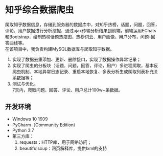 # 知乎综合数据爬虫  
爬取知乎数据信息，存储到服务器的数据库中，对知乎热榜，话题，问题，回答，评论，用户数据进行分析挖掘，通过ajax传输分析结果到前端，前端运用EChats和Bootstrap，绘制热榜话题热度图、热榜词云、用户画像，用户分布，问题-回答曲线等。  
在该项目中，我负责构建MySQL数据库与爬取知乎数据。  
1. 实现了数据去重添加、更新、删除接口，实现了数据操作异常记录；  
2. 实现了爬虫的分板块（话题，问题，回答，评论，用户）多进程爬取，基本反爬虫机制、本地异常日志记录、重启本地恢复、多表分析生成爬取列表补充关系数据等；  
3. 测试与优化。  
7天内，爬取问题、回答、评论、用户总计100w+条数据。

## 开发环境
- Windows 10 1909
- PyCharm（Community Edition）
- Python 3.7
- 第三方库：
    1. requests：HTTP库，用于网络访问；
    2. beautifulsoup：网页解释库，提供lxml的支持
